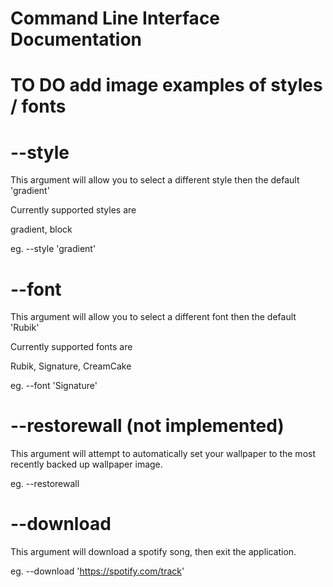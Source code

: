 # Command Line Interface Documentation

# TO DO add image examples of styles / fonts 

# --style 

This argument will allow you to select a different style then the default 'gradient'

Currently supported styles are

gradient, block

eg. --style 'gradient'


# --font

This argument will allow you to select a different font then the default 'Rubik'

Currently supported fonts are 

Rubik, Signature, CreamCake

eg. --font 'Signature'

# --restorewall (not implemented)

This argument will attempt to automatically set your wallpaper to the most recently backed up wallpaper image.

eg. --restorewall


# --download 

This argument will download a spotify song, then exit the application.

eg. --download 'https://spotify.com/track'




